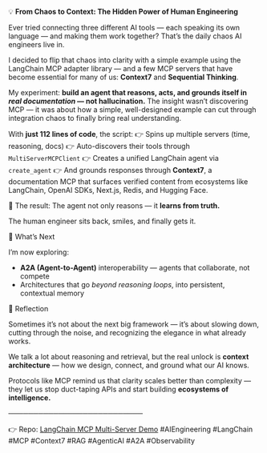 💡 **From Chaos to Context: The Hidden Power of Human Engineering**

Ever tried connecting three different AI tools — each speaking its own language — and making them work together?
That’s the daily chaos AI engineers live in.

I decided to flip that chaos into clarity with a simple example using the LangChain MCP adapter library — and a few MCP servers that have become essential for many of us: **Context7** and **Sequential Thinking**.

My experiment: **build an agent that reasons, acts, and grounds itself in *real documentation* — not hallucination.**
The insight wasn’t discovering MCP — it was about how a simple, well-designed example can cut through integration chaos to finally bring real understanding.

With **just 112 lines of code**, the script:
👉 Spins up multiple servers (time, reasoning, docs)
👉 Auto-discovers their tools through `MultiServerMCPClient`
👉 Creates a unified LangChain agent via `create_agent`
👉 And grounds responses through **Context7**, a documentation MCP that surfaces verified content from ecosystems like LangChain, OpenAI SDKs, Next.js, Redis, and Hugging Face.

💬 The result:
The agent not only reasons — it **learns from truth.**

The human engineer sits back, smiles, and finally gets it.

🔭 What’s Next

I’m now exploring:

* **A2A (Agent-to-Agent)** interoperability — agents that collaborate, not compete
* Architectures that go *beyond reasoning loops*, into persistent, contextual memory

🧠 Reflection

Sometimes it’s not about the next big framework — it’s about slowing down, cutting through the noise, and recognizing the elegance in what already works.

We talk a lot about reasoning and retrieval, but the real unlock is **context architecture** — how we design, connect, and ground what our AI knows.

Protocols like MCP remind us that clarity scales better than complexity — they let us stop duct-taping APIs and start building **ecosystems of intelligence.**

───────────────────────────

👉 Repo: [LangChain MCP Multi-Server Demo](https://github.com/don-aie-cohort8/langchain-mcp-multiserver-demo)
#AIEngineering #LangChain #MCP #Context7 #RAG #AgenticAI #A2A #Observability
